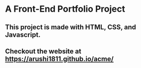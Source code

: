 # A Front-End Portfolio Project

## This project is made with HTML, CSS, and Javascript.

## Checkout the website at https://arushi1811.github.io/acme/
